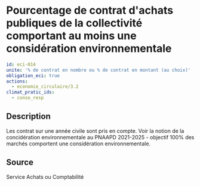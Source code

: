 # Pourcentage de contrat d'achats publiques de la collectivité comportant au moins une considération environnementale
```yaml
id: eci-014
unite: '% de contrat en nombre ou % de contrat en montant (au choix)'
obligation_eci: true
actions:
  - economie_circulaire/3.2
climat_pratic_ids:
  - conso_resp
```
## Description
Les contrat sur une année civile sont pris en compte.
Voir la notion de la concidération environnementale au PNAAPD 2021-2025 - objectif 100% des marchés comportent une considération environnementale.

## Source
Service Achats ou Comptabilité

